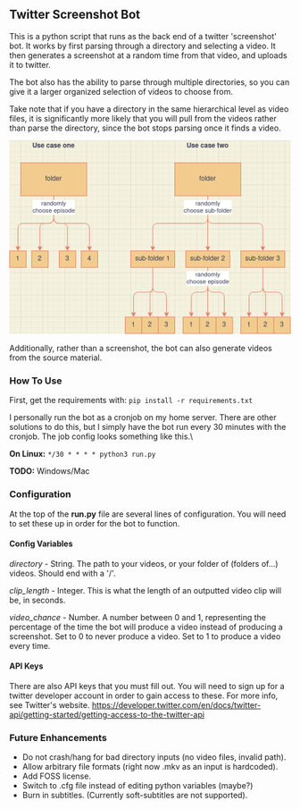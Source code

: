 ## Twitter Screenshot Bot
This is a python script that runs as the back end of a twitter 'screenshot' bot. It works by first parsing through a directory and selecting a video. It then generates a screenshot at a random time from that video, and uploads it to twitter.

The bot also has the ability to parse through multiple directories, so you can give it a larger organized selection of videos to choose from. 

Take note that if you have a directory in the same hierarchical level as video files, it is significantly more likely that you will pull from the videos rather than parse the directory, since the bot stops parsing once it finds a video.

![Explanation](/help_diagram.png)

Additionally, rather than a screenshot, the bot can also generate videos from the source material.

### How To Use

First, get the requirements with:
`pip install -r requirements.txt`

I personally run the bot as a cronjob on my home server. There are other solutions to do this, but I simply have the bot run every 30 minutes with the cronjob. The job config looks something like this.\

**On Linux:**
`*/30 * * * * python3 run.py`

**TODO:**
Windows/Mac

### Configuration
At the top of the **run.py** file are several lines of configuration. You will need to set these up in order for the bot to function.
#### Config Variables
*directory* - String. The path to your videos, or your folder of (folders of...) videos. Should end with a '/'.

*clip_length* - Integer. This is what the length of an outputted video clip will be, in seconds.

*video_chance* - Number. A number between 0 and 1, representing the percentage of the time the bot will produce a video instead of producing a screenshot. Set to 0 to never produce a video. Set to 1 to produce a video every time.

#### API Keys
There are also API keys that you must fill out. You will need to sign up for a twitter developer account in order to gain access to these. For more info, see Twitter's website. https://developer.twitter.com/en/docs/twitter-api/getting-started/getting-access-to-the-twitter-api

### Future Enhancements
* Do not crash/hang for bad directory inputs (no video files, invalid path).
* Allow arbitrary file formats (right now .mkv as an input is hardcoded).
* Add FOSS license.
* Switch to .cfg file instead of editing python variables (maybe?)
* Burn in subtitles. (Currently soft-subtitles are not supported).
 
